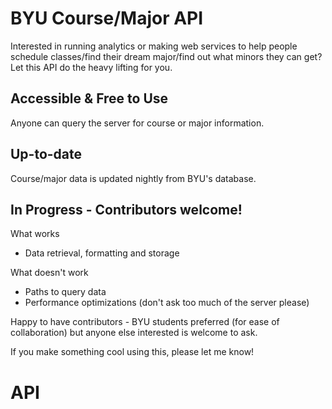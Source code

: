 # BYU Course/Major API

Interested in running analytics or making web services to help people schedule classes/find their dream major/find out what minors they can get?  Let this API do the heavy lifting for you.

## Accessible & Free to Use
Anyone can query the server for course or major information.

## Up-to-date
Course/major data is updated nightly from BYU's database.

## In Progress - Contributors welcome!
What works

* Data retrieval, formatting and storage

What doesn't work

* Paths to query data
* Performance optimizations (don't ask too much of the server please)

Happy to have contributors - BYU students preferred (for ease of collaboration) but anyone else interested is welcome to ask.

If you make something cool using this, please let me know!

# API

